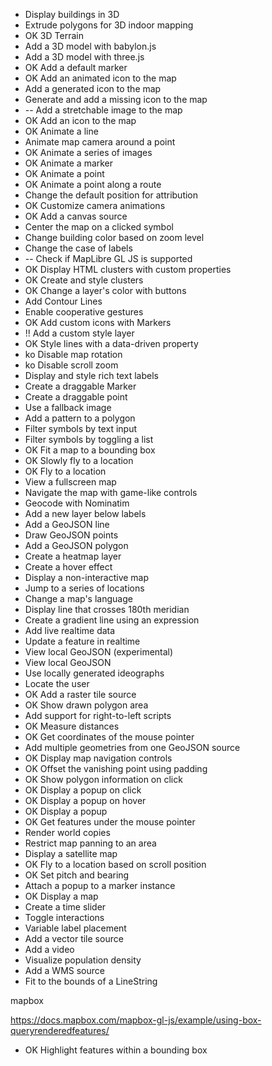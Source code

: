 -    Display buildings in 3D
-    Extrude polygons for 3D indoor mapping
- OK 3D Terrain
-    Add a 3D model with babylon.js
-    Add a 3D model with three.js
- OK Add a default marker
- OK   Add an animated icon to the map
-    Add a generated icon to the map
-    Generate and add a missing icon to the map
- -- Add a stretchable image to the map
- OK Add an icon to the map
- OK Animate a line
-    Animate map camera around a point
- OK Animate a series of images
- OK Animate a marker
- OK Animate a point
- OK Animate a point along a route
-    Change the default position for attribution
- OK Customize camera animations
- OK Add a canvas source
-    Center the map on a clicked symbol
-    Change building color based on zoom level
-    Change the case of labels
- -- Check if MapLibre GL JS is supported
- OK Display HTML clusters with custom properties
- OK Create and style clusters
- OK Change a layer's color with buttons
-    Add Contour Lines
-    Enable cooperative gestures
- OK Add custom icons with Markers
- !! Add a custom style layer
- OK Style lines with a data-driven property
- ko Disable map rotation
- ko Disable scroll zoom
-    Display and style rich text labels
-    Create a draggable Marker
-    Create a draggable point
-    Use a fallback image
-    Add a pattern to a polygon
-    Filter symbols by text input
-    Filter symbols by toggling a list
- OK Fit a map to a bounding box
- OK Slowly fly to a location
- OK Fly to a location
-    View a fullscreen map
-    Navigate the map with game-like controls
-    Geocode with Nominatim
-    Add a new layer below labels
-    Add a GeoJSON line
-    Draw GeoJSON points
-    Add a GeoJSON polygon
-    Create a heatmap layer
-    Create a hover effect
-    Display a non-interactive map
-    Jump to a series of locations
-    Change a map's language
-    Display line that crosses 180th meridian
-    Create a gradient line using an expression
-    Add live realtime data
-    Update a feature in realtime
-    View local GeoJSON (experimental)
-    View local GeoJSON
-    Use locally generated ideographs
-    Locate the user
- OK Add a raster tile source
- OK Show drawn polygon area
-    Add support for right-to-left scripts
- OK Measure distances
- OK Get coordinates of the mouse pointer
-    Add multiple geometries from one GeoJSON source
- OK Display map navigation controls
- OK Offset the vanishing point using padding
- OK Show polygon information on click
- OK Display a popup on click
- OK Display a popup on hover
- OK Display a popup
- OK Get features under the mouse pointer
-    Render world copies
-    Restrict map panning to an area
-    Display a satellite map
- OK Fly to a location based on scroll position
- OK Set pitch and bearing
-    Attach a popup to a marker instance
- OK Display a map
-    Create a time slider
-    Toggle interactions
-    Variable label placement
-    Add a vector tile source
-    Add a video
-    Visualize population density
-    Add a WMS source
-    Fit to the bounds of a LineString


mapbox

https://docs.mapbox.com/mapbox-gl-js/example/using-box-queryrenderedfeatures/
- OK Highlight features within a bounding box
